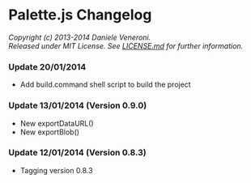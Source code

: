 # Palette.js Changelog

_Copyright (c) 2013-2014 Daniele Veneroni._  
_Released under MIT License. See [LICENSE.md](LICENSE.md) for further information._

### Update 20/01/2014

* Add build.command shell script to build the project

### Update 13/01/2014 (Version 0.9.0)

* New exportDataURL()
* New exportBlob()

### Update 12/01/2014 (Version 0.8.3)

* Tagging version 0.8.3
